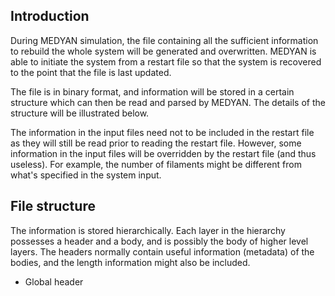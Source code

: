 ## Introduction

During MEDYAN simulation, the file containing all the sufficient information to rebuild the whole system will be generated and overwritten. MEDYAN is able to initiate the system from a restart file so that the system is recovered to the point that the file is last updated.

The file is in binary format, and information will be stored in a certain structure which can then be read and parsed by MEDYAN. The details of the structure will be illustrated below.

The information in the input files need not to be included in the restart file as they will still be read prior to reading the restart file. However, some information in the input files will be overridden by the restart file (and thus useless). For example, the number of filaments might be different from what's specified in the system input.

## File structure

The information is stored hierarchically. Each layer in the hierarchy possesses a header and a body, and is possibly the body of higher level layers. The headers normally contain useful information (metadata) of the bodies, and the length information might also be included.

- Global header
